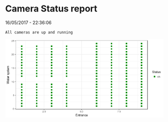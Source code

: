 Camera Status report
================
16/05/2017 - 22:36:06

    All cameras are up and running

![](camreport_files/figure-markdown_github/unnamed-chunk-2-1.png)
